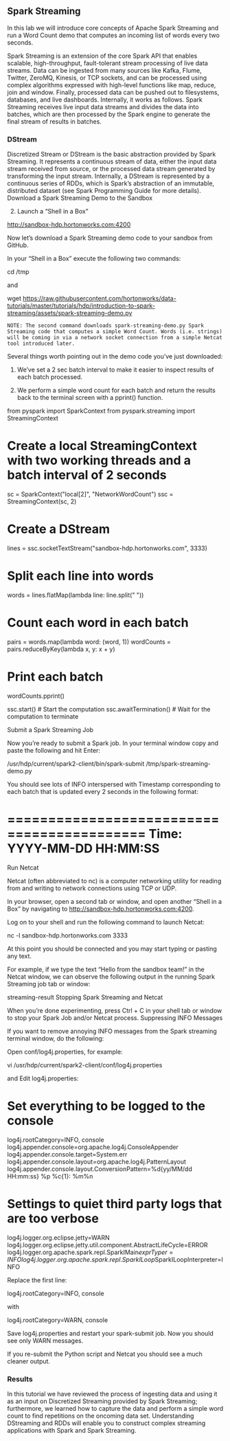 ## Spark Streaming

In this lab we will introduce core concepts of Apache Spark Streaming and run a Word Count demo that computes an incoming list of words every two seconds.

Spark Streaming is an extension of the core Spark API that enables scalable, high-throughput, fault-tolerant stream processing of live data streams. Data can be ingested from many sources like Kafka, Flume, Twitter, ZeroMQ, Kinesis, or TCP sockets, and can be processed using complex algorithms expressed with high-level functions like map, reduce, join and window. Finally, processed data can be pushed out to filesystems, databases, and live dashboards.
Internally, it works as follows. Spark Streaming receives live input data streams and divides the data into batches, which are then processed by the Spark engine to generate the final stream of results in batches.


### DStream

Discretized Stream or DStream is the basic abstraction provided by Spark Streaming. It represents a continuous stream of data, either the input data stream received from source, or the processed data stream generated by transforming the input stream. Internally, a DStream is represented by a continuous series of RDDs, which is Spark’s abstraction of an immutable, distributed dataset (see Spark Programming Guide for more details).
Download a Spark Streaming Demo to the Sandbox

2. Launch a “Shell in a Box”

http://sandbox-hdp.hortonworks.com:4200

Now let’s download a Spark Streaming demo code to your sandbox from GitHub.

In your “Shell in a Box” execute the following two commands:

cd /tmp

and

wget https://raw.githubusercontent.com/hortonworks/data-tutorials/master/tutorials/hdp/introduction-to-spark-streaming/assets/spark-streaming-demo.py

    NOTE: The second command downloads spark-streaming-demo.py Spark Streaming code that computes a simple Word Count. Words (i.e. strings) will be coming in via a network socket connection from a simple Netcat tool introduced later.

Several things worth pointing out in the demo code you’ve just downloaded:

1. We’ve set a 2 sec batch interval to make it easier to inspect results of each batch processed.

2. We perform a simple word count for each batch and return the results back to the terminal screen with a pprint() function.

from pyspark import SparkContext
from pyspark.streaming import StreamingContext

# Create a local StreamingContext with two working threads and a batch interval of 2 seconds
sc = SparkContext("local[2]", "NetworkWordCount")
ssc = StreamingContext(sc, 2)

# Create a DStream
lines = ssc.socketTextStream("sandbox-hdp.hortonworks.com", 3333)

# Split each line into words
words = lines.flatMap(lambda line: line.split(" "))

# Count each word in each batch
pairs = words.map(lambda word: (word, 1))
wordCounts = pairs.reduceByKey(lambda x, y: x + y)

# Print each batch
wordCounts.pprint()

ssc.start()             # Start the computation
ssc.awaitTermination()  # Wait for the computation to terminate

Submit a Spark Streaming Job

Now you’re ready to submit a Spark job. In your terminal window copy and paste the following and hit Enter:

/usr/hdp/current/spark2-client/bin/spark-submit /tmp/spark-streaming-demo.py

You should see lots of INFO interspersed with Timestamp corresponding to each batch that is updated every 2 seconds in the following format:

===========================================
Time: YYYY-MM-DD HH:MM:SS
===========================================

Run Netcat

Netcat (often abbreviated to nc) is a computer networking utility for reading from and writing to network connections using TCP or UDP.

In your browser, open a second tab or window, and open another “Shell in a Box” by navigating to http://sandbox-hdp.hortonworks.com:4200.

Log on to your shell and run the following command to launch Netcat:

nc -l sandbox-hdp.hortonworks.com 3333

At this point you should be connected and you may start typing or pasting any text.

For example, if we type the text “Hello from the sandbox team!” in the Netcat window, we can observe the following output in the running Spark Streaming job tab or window:

streaming-result
Stopping Spark Streaming and Netcat

When you’re done experimenting, press Ctrl + C in your shell tab or window to stop your Spark Job and/or Netcat process.
Suppressing INFO Messages

If you want to remove annoying INFO messages from the Spark streaming terminal window, do the following:

Open conf/log4j.properties, for example:

vi /usr/hdp/current/spark2-client/conf/log4j.properties

and Edit log4j.properties:

# Set everything to be logged to the console
log4j.rootCategory=INFO, console
log4j.appender.console=org.apache.log4j.ConsoleAppender
log4j.appender.console.target=System.err
log4j.appender.console.layout=org.apache.log4j.PatternLayout
log4j.appender.console.layout.ConversionPattern=%d{yy/MM/dd HH:mm:ss} %p %c{1}: %m%n

# Settings to quiet third party logs that are too verbose
log4j.logger.org.eclipse.jetty=WARN
log4j.logger.org.eclipse.jetty.util.component.AbstractLifeCycle=ERROR
log4j.logger.org.apache.spark.repl.SparkIMain$exprTyper=INFO
log4j.logger.org.apache.spark.repl.SparkILoop$SparkILoopInterpreter=INFO

Replace the first line:

log4j.rootCategory=INFO, console

with

log4j.rootCategory=WARN, console

Save log4j.properties and restart your spark-submit job. Now you should see only WARN messages.

If you re-submit the Python script and Netcat you should see a much cleaner output.

### Results

In this tutorial we have reviewed the process of ingesting data and using it as an input on Discretized Streaming provided by Spark Streaming; furthermore, we learned how to capture the data and perform a simple word count to find repetitions on the oncoming data set. Understanding DStreaming and RDDs will enable you to construct complex streaming applications with Spark and Spark Streaming.
